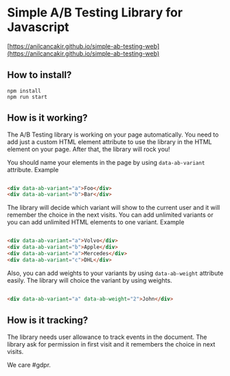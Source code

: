 # Simple A/B Testing Library for Javascript

[https://anilcancakir.github.io/simple-ab-testing-web](https://anilcancakir.github.io/simple-ab-testing-web)

## How to install?

```shell
npm install
npm run start
```

## How is it working?

The A/B Testing library is working on your page automatically. You need to add just a custom HTML element attribute to
use the library in the HTML element on your page. After that, the library will rock you!

You should name your elements in the page by using `data-ab-variant` attribute. Example

```html

<div data-ab-variant="a">Foo</div>
<div data-ab-variant="b">Bar</div>
```

The library will decide which variant will show to the current user and it will remember the choice in the next visits.
You can add unlimited variants or you can add unlimited HTML elements to one variant. Example

```html

<div data-ab-variant="a">Volvo</div>
<div data-ab-variant="b">Apple</div>
<div data-ab-variant="a">Mercedes</div>
<div data-ab-variant="c">DHL</div>
```

Also, you can add weights to your variants by using `data-ab-weight` attribute easily. The library will choice the
variant by using weights.

```html

<div data-ab-variant="a" data-ab-weight="2">John</div>
```

## How is it tracking?

The library needs user allowance to track events in the document. The library ask for permission in first visit and it
remembers the choice in next visits.

We care #gdpr.
